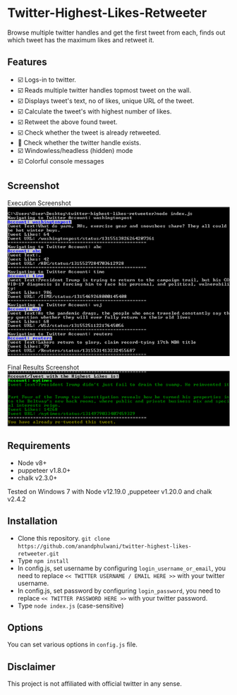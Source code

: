 # Twitter-Highest-Likes-Retweeter
Browse multiple twitter handles and get the first tweet from each, 
finds out which tweet has the maximum likes and retweet it.

## Features ##

- :ballot_box_with_check: Logs-in to twitter.
- :ballot_box_with_check: Reads multiple twitter handles topmost tweet on the wall.
- :ballot_box_with_check: Displays tweet's text, no of likes, unique URL of the tweet.
- :ballot_box_with_check: Calculate the tweet's with highest number of likes.
- :ballot_box_with_check: Retweet the above found tweet.
- :ballot_box_with_check: Check whether the tweet is already retweeted.
- :black_square_button: Check whether the twitter handle exists.
- :ballot_box_with_check: Windowless/headless (hidden) mode
- :ballot_box_with_check: Colorful console messages

## Screenshot ##
Execution Screenshot
![Run Window](https://raw.githubusercontent.com/anandphulwani/twitter-highest-likes-retweeter/master/run.png)

Final Results Screenshot
![Results Window](https://raw.githubusercontent.com/anandphulwani/twitter-highest-likes-retweeter/master/results.png)

## Requirements ##

- Node v8+
- puppeteer v1.8.0+
- chalk v2.3.0+

Tested on Windows 7 with Node v12.19.0 ,puppeteer v1.20.0 and chalk v2.4.2

## Installation ##

- Clone this repository. `git clone https://github.com/anandphulwani/twitter-highest-likes-retweeter.git`
- Type `npm install`
- In config.js, set username by configuring `login_username_or_email`, you need to replace `<< TWITTER USERNAME / EMAIL HERE >>` with your twitter username.
- In config.js, set password by configuring `login_password`, you need to replace `<< TWITTER PASSWORD HERE >>` with your twitter password.
- Type `node index.js` (case-sensitive)

## Options ##

You can set various options in `config.js` file.

## Disclaimer ##

This project is not affiliated with official twitter in any sense.
